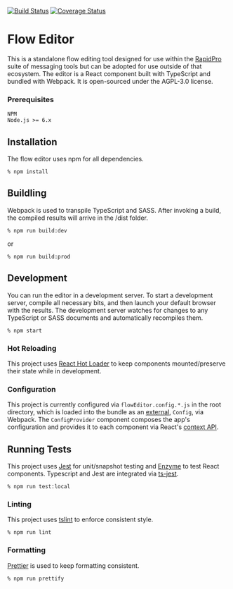 [![Build Status](https://travis-ci.org/nyaruka/floweditor.svg?branch=master)](https://travis-ci.org/nyaruka/floweditor)
[![Coverage Status](https://coveralls.io/repos/github/nyaruka/floweditor/badge.svg?branch=master)](https://coveralls.io/github/nyaruka/floweditor?branch=master)

# Flow Editor
This is a standalone flow editing tool designed for use within the [RapidPro](https://github.com/rapidpro/rapidpro)
 suite of messaging tools but can be adopted for use outside of that ecosystem. The editor is a React component built with TypeScript and bundled with Webpack. It is open-sourced under the AGPL-3.0 license.
 
 
### Prerequisites
```
NPM
Node.js >= 6.x
```

## Installation
The flow editor uses npm for all dependencies.
```
% npm install
```

## Buildling
Webpack is used to transpile TypeScript and SASS. After invoking a build, the compiled results will arrive in the /dist folder.
```
% npm run build:dev
```
or
```
% npm run build:prod
```

## Development
You can run the editor in a development server. To start a development server, compile all necessary bits, and then launch your default browser with the results. The development server watches for changes to any TypeScript or SASS documents and automatically recompiles them. 
```
% npm start
```

### Hot Reloading
This project uses [React Hot Loader](https://github.com/gaearon/react-hot-loader) to keep components mounted/preserve their state while in development.

### Configuration

This project is currently configured via `flowEditor.config.*.js` in the root directory, which is loaded into the bundle as an [external](https://webpack.js.org/configuration/externals/), `Config`, via Webpack. The `ConfigProvider` component composes the app's configuration and provides it to each component via React's [context API](https://reactjs.org/docs/context.html). 

## Running Tests

This project uses [Jest](https://facebook.github.io/jest/) for unit/snapshot testing and [Enzyme](https://github.com/airbnb/enzyme) to test React components. Typescript and Jest are integrated via [ts-jest](https://github.com/kulshekhar/ts-jest). 

```
% npm run test:local 
```
### Linting

This project uses [tslint](https://github.com/palantir/tslint) to enforce consistent style.

```
% npm run lint
```

### Formatting

[Prettier](https://github.com/prettier/prettier) is used to keep formatting consistent.

```
% npm run prettify
```


